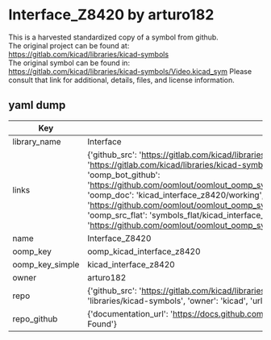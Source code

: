 # Interface_Z8420 by arturo182  
This is a harvested standardized copy of a symbol from github.  
The original project can be found at:  
https://gitlab.com/kicad/libraries/kicad-symbols  
The original symbol can be found in:
https://gitlab.com/kicad/libraries/kicad-symbols/Video.kicad_sym
Please consult that link for additional, details, files, and license information.  
## yaml dump  
| Key | Value |  
| --- | --- |  
| library_name | Interface |  
| links | {'github_src': 'https://gitlab.com/kicad/libraries/kicad-symbols/Video.kicad_sym', 'github_src_repo': 'https://gitlab.com/kicad/libraries/kicad-symbols', 'oomp_bot': 'kicad_interface_z8420/working', 'oomp_bot_github': 'https://github.com/oomlout/oomlout_oomp_symbol_bot/tree/main/kicad_interface_z8420/working', 'oomp_doc': 'kicad_interface_z8420/working', 'oomp_doc_github': 'https://github.com/oomlout/oomlout_oomp_symbol_doc/tree/main/kicad_interface_z8420/working', 'oomp_src_flat': 'symbols_flat/kicad_interface_z8420/working', 'oomp_src_flat_github': 'https://github.com/oomlout/oomlout_oomp_symbol_src/tree/main/kicad_interface_z8420/working'} |  
| name | Interface_Z8420 |  
| oomp_key | oomp_kicad_interface_z8420 |  
| oomp_key_simple | kicad_interface_z8420 |  
| owner | arturo182 |  
| repo | {'github_src': 'https://gitlab.com/kicad/libraries/kicad-symbols/Video.kicad_sym', 'name': 'libraries/kicad-symbols', 'owner': 'kicad', 'url': 'https://gitlab.com/kicad/libraries/kicad-symbols'} |  
| repo_github | {'documentation_url': 'https://docs.github.com/rest/repos/repos#get-a-repository', 'message': 'Not Found'} |  

